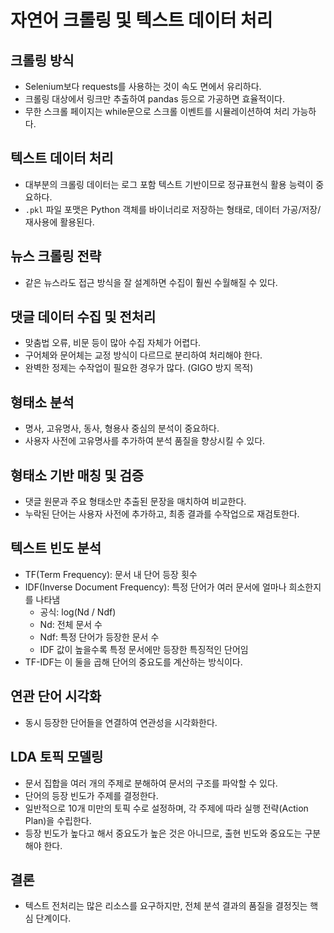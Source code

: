 # 자연어 크롤링 및 텍스트 데이터 처리

## 크롤링 방식

- Selenium보다 requests를 사용하는 것이 속도 면에서 유리하다.
- 크롤링 대상에서 링크만 추출하여 pandas 등으로 가공하면 효율적이다.
- 무한 스크롤 페이지는 while문으로 스크롤 이벤트를 시뮬레이션하여 처리 가능하다.

## 텍스트 데이터 처리

- 대부분의 크롤링 데이터는 로그 포함 텍스트 기반이므로 정규표현식 활용 능력이 중요하다.
- `.pkl` 파일 포맷은 Python 객체를 바이너리로 저장하는 형태로, 데이터 가공/저장/재사용에 활용된다.

## 뉴스 크롤링 전략

- 같은 뉴스라도 접근 방식을 잘 설계하면 수집이 훨씬 수월해질 수 있다.

## 댓글 데이터 수집 및 전처리

- 맞춤법 오류, 비문 등이 많아 수집 자체가 어렵다.
- 구어체와 문어체는 교정 방식이 다르므로 분리하여 처리해야 한다.
- 완벽한 정제는 수작업이 필요한 경우가 많다. (GIGO 방지 목적)

## 형태소 분석

- 명사, 고유명사, 동사, 형용사 중심의 분석이 중요하다.
- 사용자 사전에 고유명사를 추가하여 분석 품질을 향상시킬 수 있다.

## 형태소 기반 매칭 및 검증

- 댓글 원문과 주요 형태소만 추출된 문장을 매치하여 비교한다.
- 누락된 단어는 사용자 사전에 추가하고, 최종 결과를 수작업으로 재검토한다.

## 텍스트 빈도 분석

- TF(Term Frequency): 문서 내 단어 등장 횟수
- IDF(Inverse Document Frequency): 특정 단어가 여러 문서에 얼마나 희소한지를 나타냄
  - 공식: log(Nd / Ndf)
  - Nd: 전체 문서 수
  - Ndf: 특정 단어가 등장한 문서 수
  - IDF 값이 높을수록 특정 문서에만 등장한 특징적인 단어임
- TF-IDF는 이 둘을 곱해 단어의 중요도를 계산하는 방식이다.

## 연관 단어 시각화

- 동시 등장한 단어들을 연결하여 연관성을 시각화한다.

## LDA 토픽 모델링

- 문서 집합을 여러 개의 주제로 분해하여 문서의 구조를 파악할 수 있다.
- 단어의 등장 빈도가 주제를 결정한다.
- 일반적으로 10개 미만의 토픽 수로 설정하며, 각 주제에 따라 실행 전략(Action Plan)을 수립한다.
- 등장 빈도가 높다고 해서 중요도가 높은 것은 아니므로, 출현 빈도와 중요도는 구분해야 한다.

## 결론

- 텍스트 전처리는 많은 리소스를 요구하지만, 전체 분석 결과의 품질을 결정짓는 핵심 단계이다.